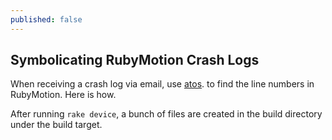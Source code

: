 ```yaml
---
published: false
---
```


## Symbolicating RubyMotion Crash Logs

When receiving a crash log via email, use [atos](https://developer.apple.com/library/mac/documentation/Darwin/Reference/ManPages/man1/atos.1.html). to find the line numbers in RubyMotion. Here is how.

After running `rake device`, a bunch of files are created in the build directory under the build target.